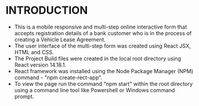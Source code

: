# INTRODUCTION
-   This is a mobile responsive and multi-step online interactive form that accepts registration details of a bank customer who is in the process of creating a Vehicle       Lease Agreement.
-   The user interface of the multi-step form was created using React JSX, HTML and CSS.
-   The Project Build files were created in the local root directory using React version 14.18.1. 
-   React framework was installed using the Node Package Manager (NPM) command - "npm create-rect-app".
-   To view the page run the command "npm start" within the root directory using a command line tool like Powershell or Windows command prompt.
    
